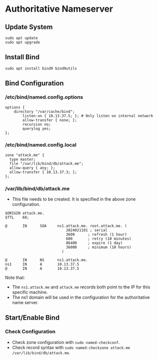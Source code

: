 # Authoritative Nameserver

## Update System

```
sudo apt update
sudo apt upgrade
```

## Install Bind

```
sudo apt install bind9 bind9utils
```

## Bind Configuration

### /etc/bind/named.config.options

```
options {
    directory "/var/cache/bind";
        listen-on { 10.13.37.5; }; # Only listen on internal network
        allow-transfer { none; };
        recursion no;
        querylog yes;
};
```

### /etc/bind/named.config.local

```
zone "attack.me" {
  type master;
  file "/var/lib/bind/db/attack.me";
  allow-query { any; };
  allow-transfer { 10.13.37.3; };
};
```

### /var/lib/bind/db/attack.me

- This file needs to be created. It is specified in the above zone configuration.

```
$ORIGIN attack.me.
$TTL	60;

@       IN      SOA     ns1.attack.me. root.attack.me. (
                            2024021101 ; serial
                            3600      ; refresh (1 hour)
                            600       ; retry (10 minutes)
                            86400     ; expire (1 day)
                            36000     ; minimum (10 hours)
                          )

@       IN      NS      ns1.attack.me.
ns1     IN      A       10.13.37.5
@       IN      A       10.13.37.5
```

Note that:
- The `ns1.attack.me` and `attack.me` records both point to the IP for this specific machine.
- The ns1 domain will be used in the configuration for the authoritative name server.

## Start/Enable Bind

### Check Configuration

- Check zone configuration with `sudo named-checkconf`.
- Check record syntax with `sudo named-checkzone attack.me /var/lib/bind/db/attack.me`.